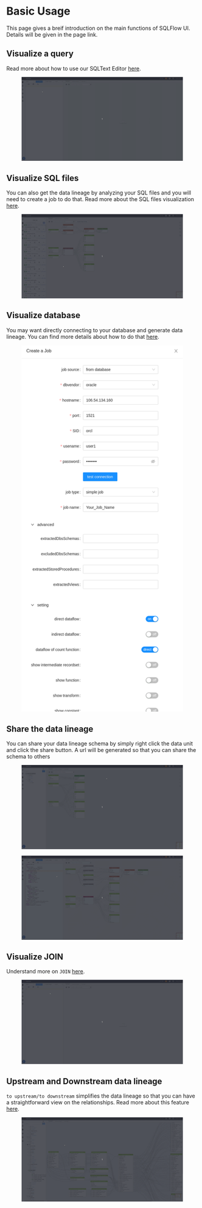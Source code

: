 # Basic Usage

This page gives a breif introduction on the main functions of SQLFlow UI. Details will be given in the page link.

## Visualize a query

Read more about how to use our SQLText Editor [here](../ui/sqltext-editor.md).

<figure><img src="../../.gitbook/assets/visualize_SQL.gif" alt=""><figcaption></figcaption></figure>

## Visualize SQL files

You can also get the data lineage by analyzing your SQL files and you will need to create a job to do that. Read more about the SQL files visualization [here](../ui/job-management/).&#x20;

<figure><img src="../../.gitbook/assets/show_green_mode.gif" alt=""><figcaption></figcaption></figure>

## Visualize database

You may want directly connecting to your database and generate data lineage. You can find more details about how to do that [here](../ui/job-management/job-sources.md#from-database).

<figure><img src="../../.gitbook/assets/Screenshot from 2022-11-04 22-09-25.png" alt=""><figcaption></figcaption></figure>

## Share the data lineage

You can share your data lineage schema by simply right click the data unit and click the share button. A url will be generated so that you can share the schema to others&#x20;

<figure><img src="../../.gitbook/assets/share2.gif" alt=""><figcaption></figcaption></figure>

<figure><img src="../../.gitbook/assets/share_data1.gif" alt=""><figcaption></figcaption></figure>

## Visualize JOIN

Understand more on `JOIN` [here](../../2.-concepts/data-lineage/dataflow/#1.2-dataflow-type).

<figure><img src="../../.gitbook/assets/visualize_JOIN.gif" alt=""><figcaption></figcaption></figure>

## Upstream and Downstream data lineage

`to upstream/to downstream` simplifies the data lineage so that you can have a straightforward view on the relationships. Read more about this feature [here](../ui/schema.md#to-upstream-to-downstream).

<figure><img src="../../.gitbook/assets/downstream_upstream.gif" alt=""><figcaption></figcaption></figure>

